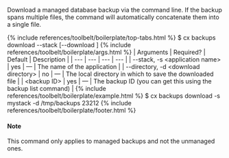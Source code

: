 Download a managed database backup via the command line. If the backup spans multiple files, the command will automatically concatenate them into a single file.

{% include references/toolbelt/boilerplate/top-tabs.html %}
$ cx backups download --stack <application name> [--download <download directory>] <backup id>
{% include references/toolbelt/boilerplate/args.html %}
| Arguments | Required? | Default | Description |
|  ---  |  ---  |  ---  |  ---  |
| \--stack, -s &lt;application name&gt; | yes | — | The name of the application |
| \--directory, -d &lt;download directory&gt; | no | — | The local directory in which to save the downloaded file |
| &lt;backup ID&gt; | yes | — | The backup ID (you can get this using the backup list command) |
{% include references/toolbelt/boilerplate/example.html %}
$ cx backups download -s mystack -d /tmp/backups 23212
{% include references/toolbelt/boilerplate/footer.html %}

#### Note
<div class="notice">
<p>This command only applies to managed backups and not the unmanaged ones.</p>
</div>
